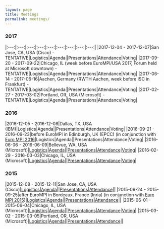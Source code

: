 ```yaml
---
layout: page
title: Meetings
permalink: meetings/
---
```


### 2017

|:---:|:---:|:---:|:---:|:---:|:---:|:---:|:---:|:---:|
|2017-12-04 - 2017-12-07|San Jose, CA, USA (Cisco) - TENTATIVE|Logistics|Agenda||Presentations|Attendance|Voting|
|2017-09-20 - 2017-09-22|Chicago, IL (week before EuroMPI/USA 2017, Forum held at Microsoft downtown) - TENTATIVE|Logistics|Agenda||Presentations|Attendance|Voting|
|2017-06-14 - 2017-06-16|Aachen, Germany (RWTH Aachen, week before ISC in Frankfurt) - TENTATIVE|Logistics|Agenda||Presentations|Attendance|Voting|
|2017-02-27 - 2017-03-02|Portland, OR, USA (Microsoft) - TENTATIVE|Logistics|Agenda||Presentations|Attendance|Voting|

### 2016

|2016-12-05 - 2016-12-08|Dallas, TX, USA (IBM)|Logistics|Agenda||Presentations|Attendance|Voting|
|2016-09-21 - 2016-09-23|before EuroMPI in Edinburgh, UK (EPCC) (in conjunction with [Euro MPI 2016](http://www.eurompi2016.ed.ac.uk/)|Logistics|Agenda||Presentations|Attendance|Voting|
|2016-06-06 - 2016-06-09|Bellevue, WA, USA (Microsoft)|[Logistics](2016/06/logistics)|[Agenda](2016/06/agenda)||[Presentations](https://github.com/mpi-forum/mpi-forum.github.io/tree/master/slides/2016/06)|[Attendance](2016/06/attendance)|[Voting](2016/06/votes)|
|2016-02-29 - 2016-03-03|Chicago, IL, USA (Microsoft)|[Logistics](2016/02/logistics)|[Agenda](2016/02/agenda)||[Presentations](https://github.com/mpi-forum/mpi-forum.github.io/tree/master/slides/2016/02)|[Attendance](2016/02/attendance)|[Voting](2016/02/votes)|

### 2015

|2015-12-08 - 2015-12-11|San Jose, CA, USA (Cisco)|[Logistics](2015/12/logistics)|[Agenda](2015/12/agenda)||[Presentations](https://github.com/mpi-forum/mpi-forum.github.io/tree/master/slides/2015/12)|[Attendance](2015/12/attendance)||
|2015-09-24 - 2015-09-25|after EuroMPI in Bordeaux, France (Inria) (in conjunction with [Euro MPI 2015](https://eurompi2015.bordeaux.inria.fr/))|[Logistics](2015/09/logistics)|[Agenda](2015/09/agenda)||[Presentations](https://github.com/mpi-forum/mpi-forum.github.io/tree/master/slides/2015/09)|[Attendance](2015/09/attendance)||
|2015-06-01 - 2015-06-04|Chicago, IL, USA (Microsoft)|[Logistics](2015/06/logistics)|[Agenda](2015/06/agenda)||[Presentations](https://github.com/mpi-forum/mpi-forum.github.io/tree/master/slides/2015/06)|[Attendance](2015/06/attendance)|[Voting](2015/06/votes)|
|2015-03-02 - 2015-03-05|Portland, OR, USA (Microsoft)|[Logistics](2015/03/logistics)|[Agenda](2015/03/agenda)||[Presentations](https://github.com/mpi-forum/mpi-forum.github.io/tree/master/slides/2015/03)|[Attendance](2015/03/attendance)||